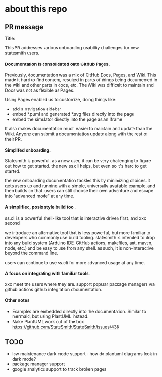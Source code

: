 # about this repo

## PR message
Title: 

This PR addresses various onboarding usability challenges for new statesmith users.

#### Documentation is consolidated onto GitHub Pages.
Previously, documentation was a mix
of GitHub Docs, Pages, and Wiki. This made it hard to find content, resulted in parts
of things being documented in the wiki and other parts in docs, etc. The Wiki was difficult
to maintain and Docs was not as flexible as Pages. 

Using Pages enabled us to customize, doing things like:
* add a navigation sidebar
* embed *.puml and generated *.svg files directly into the page
* embed the simulator directly into the page as an iframe

It also makes documentation much easier to maintain and update than the Wiki. Anyone can submit a documentation
update along with the rest of their PR.

    
#### Simplifed onboarding.

  Statesmith is powerful. as a new user, it can be very challenging to figure out how to get started. the new ss.cli helps, but even so it's hard to get started.
  
  the new onboarding documentation tackles this by minimizing choices. it gets users up and running with a simple, universally available example, and then builds on that. users can still choose their own adventure and escape into "advanced mode" at any time.


#### A simplified, posix style build tool.
ss.cli is a powerful shell-like tool that is interactive driven first, and xxx second

we introduce an alternative tool that is less powerful, but more familiar to developers who commonly use build tooling. statesmith is intended to drop into any build system (Arduino IDE, GitHub actions, makefiles, ant, maven, node, etc.) and be easy to use from any shell. as such, it is non-interactive beyond the command line.

users can continue to use ss.cli for more advanced usage at any time.

#### A focus on integrating with familiar tools.
xxx
meet the users where they are. support popular package managers via github actions
github integration documentation.

#### Other notes

* Examples are embedded directly into the documentation. Similar to mermaid, but using PlantUML instead.
* Make PlantUML work out of the box https://github.com/StateSmith/StateSmith/issues/438






## TODO
* low maintenance dark mode support - how do plantuml diagrams look in dark mode? 
* package manager support
* google analytics support to track broken pages
